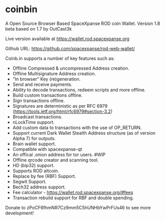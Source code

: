 coinbin
=======

A Open Source Browser Based SpaceXpanse ROD coin Wallet. Version 1.8 beta based on 1.7 by OutCast3k

Live version available at https://wallet.rod.spacexpanse.org

Github URL: https://github.com/spacexpanse/rod-web-wallet/

Coinb.in supports a number of key features such as: 

- Offline Compressed & uncompressed Address creation.
- Offline Multisignature Address creation.
- "In browser" Key (re)generation. 
- Send and receive payments.
- Ability to decode transactions, redeem scripts and more offline.
- Build custom transactions offline.
- Sign transactions offline.
- Signatures are deterministic as per RFC 6979 (https://tools.ietf.org/html/rfc6979#section-3.2)
- Broadcast transactions.
- nLockTime support.
- Add custom data to transactions with the use of OP_RETURN.
- Support current Dark Wallet Stealth Address structure (as of version Alpha 7) for outputs.
- Brain wallet support.
- Compatible with spacexpanse-qt
- An offical .onion address for tor users. #WIP
- Offline qrcode creator and scanning tool.
- HD (bip32) support.
- Supports ROD altcoin.
- Replace by fee (RBF) Support.
- Segwit Support.
- Bech32 address support.
- Fee calculator - https://wallet.rod.spacexpanse.org/#fees
- Transaction rebuild support for RBF and double spending.

Donate to zPoCF6fhmNR7Cz9mm5C5hUNHbYwPrFUs46 to see more development!
